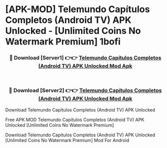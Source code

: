 # [APK-MOD] Telemundo  Capítulos Completos (Android TV) APK Unlocked - [Unlimited Coins No Watermark Premium] 1bofi



<div align="center">
<h3>🔴 Download [Server1] 👉👉 <a href="https://momento.my/?title=Telemundo__Capítulos_Completos_(Android_TV)_APK_Unlocked">Telemundo  Capítulos Completos (Android TV) APK Unlocked Mod Apk</a></h3><br>

<h3>🔴 Download [Server2] 👉👉 <a href="https://momento.my/?title=Telemundo__Capítulos_Completos_(Android_TV)_APK_Unlocked">Telemundo  Capítulos Completos (Android TV) APK Unlocked Mod Apk</a></h3>
</div>



Download Telemundo  Capítulos Completos (Android TV) APK Unlocked 

Free APK MOD Telemundo  Capítulos Completos (Android TV) APK Unlocked [Unlimited Coins No Watermark Premium]

Download Telemundo  Capítulos Completos (Android TV) APK Unlocked [Unlimited Coins No Watermark Premium] Mod For Android
